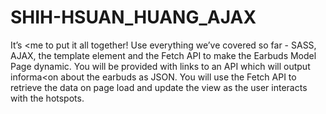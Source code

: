 # SHIH-HSUAN_HUANG_AJAX
 It’s <me to put it all together! Use everything we’ve covered so far - SASS, AJAX, the template element and the Fetch API to make the Earbuds Model Page dynamic. You will be provided with links to an API which will output informa<on about the earbuds as JSON. You will use the Fetch API to retrieve the data on page load and update the view as the user interacts with the hotspots.

